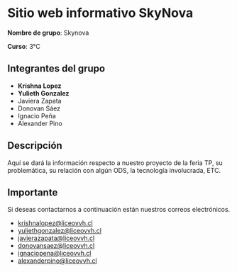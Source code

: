 # Sitio web informativo SkyNova

**Nombre de grupo**: Skynova

**Curso**: 3°C

## Integrantes del grupo

- **Krishna Lopez**
- **Yulieth Gonzalez**
- Javiera Zapata
- Donovan Sáez
- Ignacio Peña
- Alexander Pino

## Descripción
Aquí se dará la información respecto a nuestro proyecto de la feria TP, su problemática, su relación con algún ODS, la tecnología involucrada, ETC.

## Importante
Si deseas contactarnos a continuación están nuestros correos electrónicos.

- krishnalopez@liceovvh.cl
- yuliethgonzalez@liceovvh.cl
- javierazapata@liceovvh.cl
- donovansaez@liceovvh.cl
- ignaciopena@liceovvh.cl
- alexanderpino@liceovvh.cl